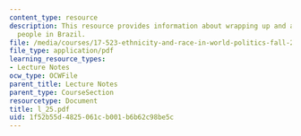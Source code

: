 ```yaml
---
content_type: resource
description: This resource provides information about wrapping up and article on indigenous
  people in Brazil.
file: /media/courses/17-523-ethnicity-and-race-in-world-politics-fall-2005/1f52b55d4825061cb001b6b62c98be5c_l_25.pdf
file_type: application/pdf
learning_resource_types:
- Lecture Notes
ocw_type: OCWFile
parent_title: Lecture Notes
parent_type: CourseSection
resourcetype: Document
title: l_25.pdf
uid: 1f52b55d-4825-061c-b001-b6b62c98be5c
---
```

